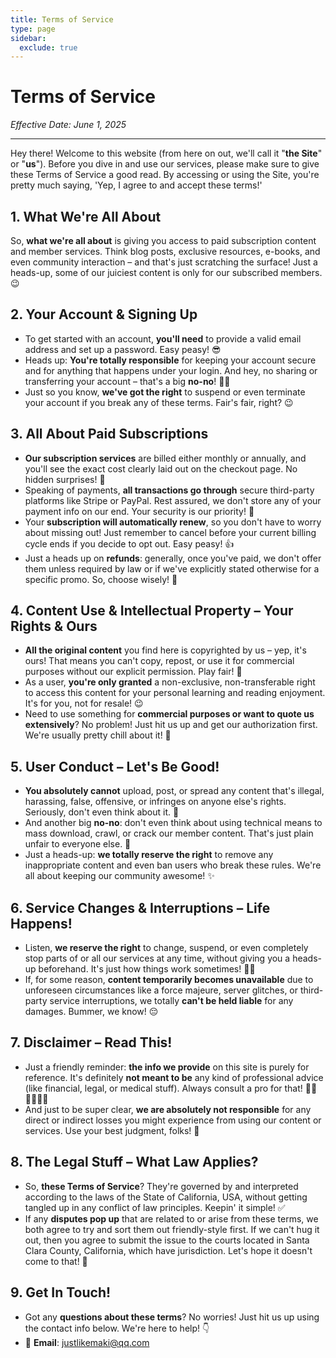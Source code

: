 ```yaml
---
title: Terms of Service
type: page
sidebar:
  exclude: true
---
```

# Terms of Service

*Effective Date: June 1, 2025*

---

Hey there! Welcome to this website (from here on out, we'll call it "**the Site**" or "**us**"). Before you dive in and use our services, please make sure to give these Terms of Service a good read. By accessing or using the Site, you're pretty much saying, 'Yep, I agree to and accept these terms!'

## 1. What We're All About
So, **what we're all about** is giving you access to paid subscription content and member services. Think blog posts, exclusive resources, e-books, and even community interaction – and that's just scratching the surface! Just a heads-up, some of our juiciest content is only for our subscribed members. 😉

## 2. Your Account & Signing Up
- To get started with an account, **you'll need** to provide a valid email address and set up a password. Easy peasy! 😎
- Heads up: **You're totally responsible** for keeping your account secure and for anything that happens under your login. And hey, no sharing or transferring your account – that's a big **no-no**! 🙅‍♀️
- Just so you know, **we've got the right** to suspend or even terminate your account if you break any of these terms. Fair's fair, right? 😉

## 3. All About Paid Subscriptions
- **Our subscription services** are billed either monthly or annually, and you'll see the exact cost clearly laid out on the checkout page. No hidden surprises! 💸
- Speaking of payments, **all transactions go through** secure third-party platforms like Stripe or PayPal. Rest assured, we don't store any of your payment info on our end. Your security is our priority! 💪
- Your **subscription will automatically renew**, so you don't have to worry about missing out! Just remember to cancel before your current billing cycle ends if you decide to opt out. Easy peasy! 👍
- Just a heads up on **refunds**: generally, once you've paid, we don't offer them unless required by law or if we've explicitly stated otherwise for a specific promo. So, choose wisely! 🧐

## 4. Content Use & Intellectual Property – Your Rights & Ours
- **All the original content** you find here is copyrighted by us – yep, it's ours! That means you can't copy, repost, or use it for commercial purposes without our explicit permission. Play fair! 🤝
- As a user, **you're only granted** a non-exclusive, non-transferable right to access this content for your personal learning and reading enjoyment. It's for you, not for resale! 😉
- Need to use something for **commercial purposes or want to quote us extensively**? No problem! Just hit us up and get our authorization first. We're usually pretty chill about it! 🤙

## 5. User Conduct – Let's Be Good!
- **You absolutely cannot** upload, post, or spread any content that's illegal, harassing, false, offensive, or infringes on anyone else's rights. Seriously, don't even think about it. 🚫
- And another big **no-no**: don't even think about using technical means to mass download, crawl, or crack our member content. That's just plain unfair to everyone else. 🤫
- Just a heads-up: **we totally reserve the right** to remove any inappropriate content and even ban users who break these rules. We're all about keeping our community awesome! ✨

## 6. Service Changes & Interruptions – Life Happens!
- Listen, **we reserve the right** to change, suspend, or even completely stop parts of or all our services at any time, without giving you a heads-up beforehand. It's just how things work sometimes! 🤷‍♀️
- If, for some reason, **content temporarily becomes unavailable** due to unforeseen circumstances like a force majeure, server glitches, or third-party service interruptions, we totally **can't be held liable** for any damages. Bummer, we know! 😔

## 7. Disclaimer – Read This!
- Just a friendly reminder: **the info we provide** on this site is purely for reference. It's definitely **not meant to be** any kind of professional advice (like financial, legal, or medical stuff). Always consult a pro for that! 🧑‍💻👩‍⚖️👨‍⚕️
- And just to be super clear, **we are absolutely not responsible** for any direct or indirect losses you might experience from using our content or services. Use your best judgment, folks! 🧐

## 8. The Legal Stuff – What Law Applies?
- So, **these Terms of Service**? They're governed by and interpreted according to the laws of the State of California, USA, without getting tangled up in any conflict of law principles. Keepin' it simple! ✅
- If any **disputes pop up** that are related to or arise from these terms, we both agree to try and sort them out friendly-style first. If we can't hug it out, then you agree to submit the issue to the courts located in Santa Clara County, California, which have jurisdiction. Let's hope it doesn't come to that! 🙏

## 9. Get In Touch!
- Got any **questions about these terms**? No worries! Just hit us up using the contact info below. We're here to help! 👇
- 📧 **Email**: [justlikemaki@qq.com](mailto:justlikemaki@qq.com)